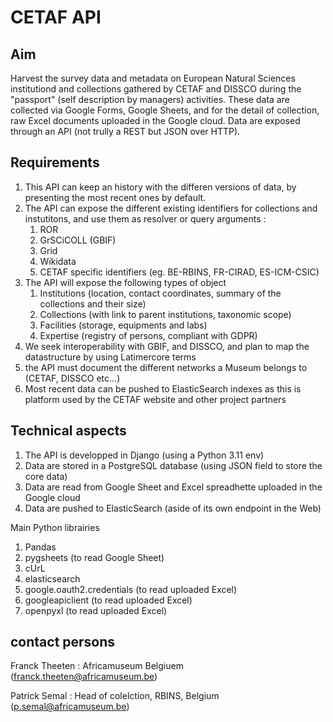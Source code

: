 # CETAF API


## Aim 
Harvest the survey data and metadata on European Natural Sciences institutiond and collections gathered by CETAF and DISSCO during the "passport" (self description by managers) activities. 
These data are collected via Google Forms, Google Sheets, and for the detail of collection, raw Excel documents uploaded in the Google cloud.
Data are exposed through an API (not trully a REST but JSON over HTTP). 

## Requirements
1. This API can keep an history with the differen versions of data, by presenting the most recent ones by default. 
2. The API can expose the different existing identifiers for collections and instutitons, and use them as resolver or query arguments :
   1. ROR
   2. GrSCiCOLL (GBIF)
   3. Grid
   4. Wikidata
   5. CETAF specific identifiers (eg. BE-RBINS, FR-CIRAD, ES-ICM-CSIC)
3. The API will expose the following types of object
   1. Institutions (location, contact coordinates, summary of the collections and their size)
   2. Collections (with link to parent institutions, taxonomic scope)
   3. Facilities (storage, equipments and labs)
   4. Expertise (registry of persons, compliant with GDPR)
5. We seek interoperability with GBIF, and DISSCO, and plan to map the datastructure by using Latimercore terms
6. the API must document the different networks a Museum belongs to (CETAF, DISSCO etc...)
7. Most recent data can be pushed to ElasticSearch indexes as this is platform used by the CETAF website and other project partners 

## Technical aspects
1. The API is developped in Django (using a Python 3.11 env)
2. Data are stored in a PostgreSQL database (using JSON field to store the core data)
3. Data are read from Google Sheet and Excel spreadhette uploaded in the Google cloud
4. Data are pushed to ElasticSearch (aside of its own endpoint in the Web)

Main Python librairies

  1. Pandas
  2. pygsheets (to read Google Sheet)
  3. cUrL
  4. elasticsearch
  5. google.oauth2.credentials (to read uploaded Excel)
  6. googleapiclient (to read uploaded Excel)
  7. openpyxl (to read uploaded Excel)
 
## contact persons
Franck Theeten : Africamuseum Belgiuem (franck.theeten@africamuseum.be)

Patrick Semal : Head of colelction, RBINS, Belgium (p.semal@africamuseum.be)
